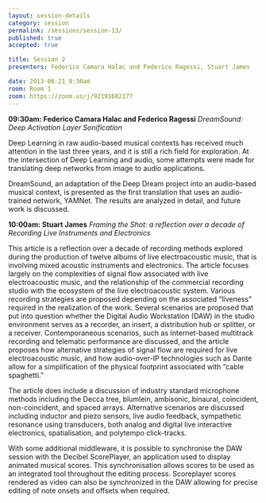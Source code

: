 ```yaml
---
layout: session-details
category: session
permalink: /sessions/session-13/
published: true
accepted: true

title: Session 2
presenters: Federico Camara Halac and Federico Ragessi, Stuart James

date: 2013-06-21 9:30am
room: Room 1
zoom: https://zoom.us/j/92191602177
---
```


**09:30am: Federico Camara Halac and Federico Ragessi**
_DreamSound: Deep Activation Layer Sonification_

Deep Learning in raw audio-based musical contexts has received much attention in the last three years, and it is still a rich field for exploration. At the intersection of Deep Learning and audio, some attempts were made for translating deep networks from image to audio applications. 

DreamSound, an adaptation of the Deep Dream project into an audio-based musical context, is presented as the first translation that uses an audio-trained network, YAMNet. The results are analyzed in detail, and future work is discussed.  

**10:00am: Stuart James**
_Framing the Shot: a reflection over a decade of Recording Live Instruments and Electronics_

This article is a reflection over a decade of recording methods explored during the production of twelve albums of live electroacoustic music, that is involving mixed acoustic instruments and electronics. The article focuses largely on the complexities of signal flow associated with live electroacoustic music, and the relationship of the commercial recording studio with the ecosystem of the live electroacoustic system. Various recording strategies are proposed depending on the associated “liveness” required in the realization of the work. Several scenarios are proposed that put into question whether the Digital Audio Workstation (DAW) in the studio environment serves as a recorder, an insert, a distribution hub or splitter, or a receiver. Contemporaneous scenarios, such as Internet-based multitrack recording and telematic performance are discussed, and the article proposes how alternative strategies of signal flow are required for live electroacoustic music, and how audio-over-IP technologies such as Dante allow for a simplification of the physical footprint associated with “cable spaghetti.” 

The article does include a discussion of industry standard microphone methods including the Decca tree, blumlein, ambisonic, binaural, coincident, non-coincident, and spaced arrays. Alternative scenarios are discussed including inductor and piezo sensors, live audio feedback, sympathetic resonance using transducers, both analog and digital live interactive electronics, spatialisation, and polytempo click-tracks. 

With some additional middleware, it is possible to synchronise the DAW session with the Decibel ScorePlayer, an application used to display animated musical scores. This synchronisation allows scores to be used as an integrated tool throughout the editing process. Scoreplayer scores rendered as video can also be synchronized in the DAW allowing for precise editing of note onsets and offsets when required. 
